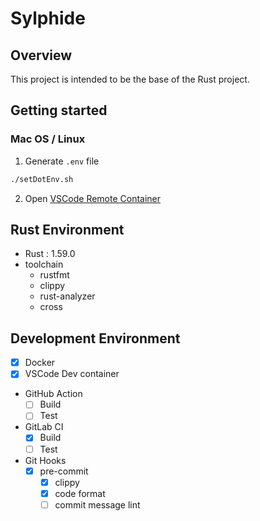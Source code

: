 # Sylphide
## Overview
This project is intended to be the base of the Rust project.

## Getting started
### Mac OS / Linux
1. Generate `.env` file

```bash
./setDotEnv.sh
```

2. Open [VSCode Remote Container](https://code.visualstudio.com/docs/remote/containers)


## Rust Environment
- Rust : 1.59.0
- toolchain
  - rustfmt
  - clippy
  - rust-analyzer
  - cross

## Development Environment
- [x] Docker
- [x] VSCode Dev container
- GitHub Action
  - [ ] Build
  - [ ] Test
- GitLab CI
  - [X] Build
  - [ ] Test
- Git Hooks
  - [x] pre-commit
    - [x] clippy
    - [x] code format
    - [ ] commit message lint
